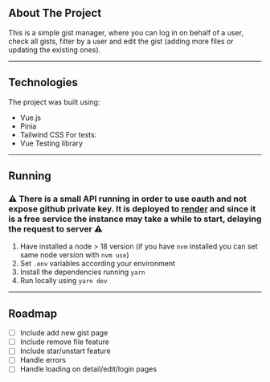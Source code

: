 ## About The Project

This is a simple gist manager, where you can log in on behalf of a user, check all gists, filter by a user and edit the gist (adding more files or updating the existing ones).

---

## Technologies

The project was built using:

- Vue.js
- Pinia
- Tailwind CSS
  For tests:
- Vue Testing library

---

## Running

### :warning: There is a small API running in order to use oauth and not expose github private key. It is deployed to [render](render.com) and since it is a free service the instance may take a while to start, delaying the request to server :warning:

1. Have installed a node > 18 version (if you have `nvm` installed you can set same node version with `nvm use`)
2. Set `.env` variables according your environment
3. Install the dependencies running `yarn`
4. Run locally using `yarn dev`

---

## Roadmap

- [ ] Include add new gist page
- [ ] Include remove file feature
- [ ] Include star/unstart feature
- [ ] Handle errors
- [ ] Handle loading on detail/edit/login pages
